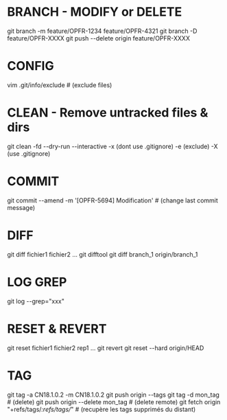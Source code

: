 # BRANCH - MODIFY or DELETE
git branch -m feature/OPFR-1234 feature/OPFR-4321
git branch -D feature/OPFR-XXXX
git push --delete origin feature/OPFR-XXXX

# CONFIG
vim .git/info/exclude      # (exclude files)

# CLEAN - Remove untracked files & dirs
git clean -fd --dry-run --interactive
    -x (dont use .gitignore) -e (exclude) <pattern>
    -X (use .gitignore)

# COMMIT
git commit --amend -m '[OPFR-5694] Modification'    # (change last commit message)

# DIFF
git diff fichier1 fichier2 ...
git difftool
git diff branch_1 origin/branch_1

# LOG GREP
git log --grep="xxx"

# RESET & REVERT
git reset fichier1 fichier2 rep1 ... 
git revert <commit>
git reset --hard origin/HEAD

# TAG
git tag -a CN18.1.0.2 -m CN18.1.0.2
git push origin --tags
git tag -d mon_tag      # (delete)
git push origin --delete mon_tag    # (delete remote)
git fetch origin "+refs/tags/*:refs/tags/*"     # (recupère les tags supprimés du distant)
